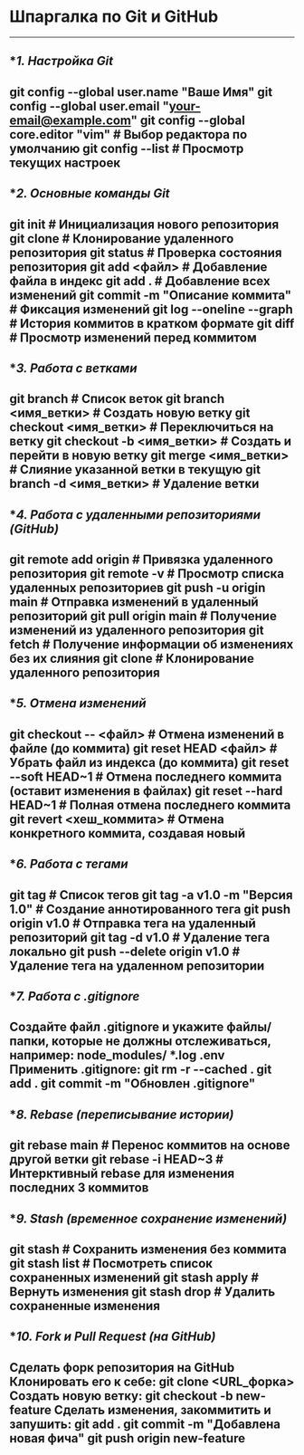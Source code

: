 # Шпаргалка по Git и GitHub
---
## **1. Настройка Git*
git config --global user.name "Ваше Имя"
git config --global user.email "your-email@example.com"
git config --global core.editor "vim" # Выбор редактора по умолчанию
git config --list # Просмотр текущих настроек
---
## **2. Основные команды Git*
git init # Инициализация нового репозитория
git clone <URL> # Клонирование удаленного репозитория
git status # Проверка состояния репозитория
git add <файл> # Добавление файла в индекс
git add . # Добавление всех изменений
git commit -m "Описание коммита" # Фиксация изменений
git log --oneline --graph # История коммитов в кратком формате
git diff # Просмотр изменений перед коммитом
---
## **3. Работа с ветками*
git branch # Список веток
git branch <имя_ветки> # Создать новую ветку
git checkout <имя_ветки> # Переключиться на ветку
git checkout -b <имя_ветки> # Создать и перейти в новую ветку
git merge <имя_ветки> # Слияние указанной ветки в текущую
git branch -d <имя_ветки> # Удаление ветки
---
## **4. Работа с удаленными репозиториями (GitHub)*
git remote add origin <URL> # Привязка удаленного репозитория
git remote -v # Просмотр списка удаленных репозиториев
git push -u origin main # Отправка изменений в удаленный репозиторий
git pull origin main # Получение изменений из удаленного репозитория
git fetch # Получение информации об изменениях без их слияния
git clone <URL> # Клонирование удаленного репозитория
---
## **5. Отмена изменений*
git checkout -- <файл> # Отмена изменений в файле (до коммита)
git reset HEAD <файл> # Убрать файл из индекса (до коммита)
git reset --soft HEAD~1 # Отмена последнего коммита (оставит изменения в файлах)
git reset --hard HEAD~1 # Полная отмена последнего коммита
git revert <хеш_коммита> # Отмена конкретного коммита, создавая новый
---
## **6. Работа с тегами*
git tag # Список тегов
git tag -a v1.0 -m "Версия 1.0" # Создание аннотированного тега
git push origin v1.0 # Отправка тега на удаленный репозиторий
git tag -d v1.0 # Удаление тега локально
git push --delete origin v1.0 # Удаление тега на удаленном репозитории
---
## **7. Работа с .gitignore*
Создайте файл .gitignore и укажите файлы/папки, которые не должны отслеживаться, например:
node_modules/
*.log
.env
Применить .gitignore:
git rm -r --cached .
git add .
git commit -m "Обновлен .gitignore"
---
## **8. Rebase (переписывание истории)*
git rebase main # Перенос коммитов на основе другой ветки
git rebase -i HEAD~3 # Интерктивный rebase для изменения последних 3 коммитов
---
## **9. Stash (временное сохранение изменений)*
git stash # Сохранить изменения без коммита
git stash list # Посмотреть список сохраненных изменений
git stash apply # Вернуть изменения
git stash drop # Удалить сохраненные изменения
---
## **10. Fork и Pull Request (на GitHub)*
Сделать форк репозитория на GitHub
Клонировать его к себе:
git clone <URL_форка>
Создать новую ветку:
git checkout -b new-feature
Сделать изменения, закоммитить и запушить:
git add .
git commit -m "Добавлена новая фича"
git push origin new-feature
---
